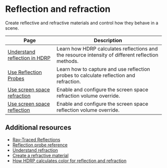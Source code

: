 # Reflection and refraction

Create reflective and refractive materials and control how they behave in a scene.

| Page | Description |
|-|-|
|[Understand reflection in HDRP](reflection-understand.md)| Learn how HDRP calculates reflections and the resource intensity of different reflection methods.|
|[Use Reflection Probes](reflection-probes.md)| Learn how to capture and use reflection probes to calculate reflection and refraction. |
|[Use screen space refraction](Override-Screen-Space-Refraction.md)| Enable and configure the screen space refraction volume override. |
| [Use screen space reflection](Override-Screen-Space-Reflection.md) | Enable and configure the screen space reflection volume override. |

## Additional resources

- [Ray-Traced Reflections](Ray-Traced-Reflections.md)
- [Reflection probe reference](Planar-Reflection-Probe.md)
- [Understand refraction](understand-refraction.md)
- [Create a refractive material](create-a-refractive-material.md)
- [How HDRP calculates color for reflection and refraction](how-hdrp-calculates-color-for-reflection-and-refraction.md)

